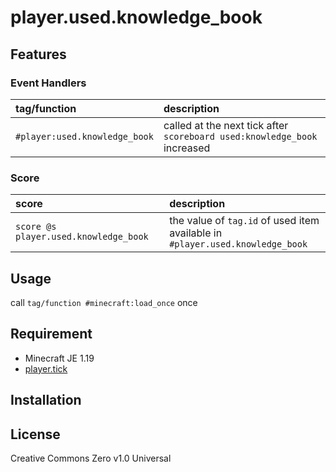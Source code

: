 player.used.knowledge_book
==

## Features

### Event Handlers

|tag/function|description|
|:--|:--|
|`#player:used.knowledge_book`|called at the next tick after `scoreboard used:knowledge_book` increased|

### Score

|score|description|
|:--|:--|
|`score @s player.used.knowledge_book`|the value of `tag.id` of used item<br>available in `#player.used.knowledge_book`|

## Usage

call `tag/function #minecraft:load_once` once

## Requirement

- Minecraft JE 1.19
- [player.tick](https://github.com/a-happin/player-datapacks/tree/master/01.player.tick)

## Installation

## License
Creative Commons Zero v1.0 Universal
